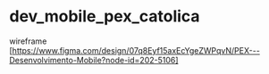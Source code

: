 # dev_mobile_pex_catolica
wireframe
[https://www.figma.com/design/07q8Eyf15axEcYgeZWPqvN/PEX---Desenvolvimento-Mobile?node-id=202-5106]